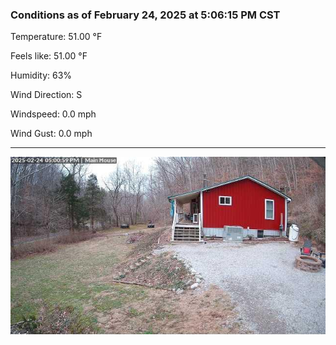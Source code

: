 ### Conditions as of February 24, 2025 at 5:06:15 PM CST 

Temperature: 51.00 &deg;F

Feels like: 51.00 &deg;F

Humidity: 63%

Wind Direction: S

Windspeed: 0.0 mph

Wind Gust: 0.0 mph

---

<img src="./images/latest.jpeg"/>

